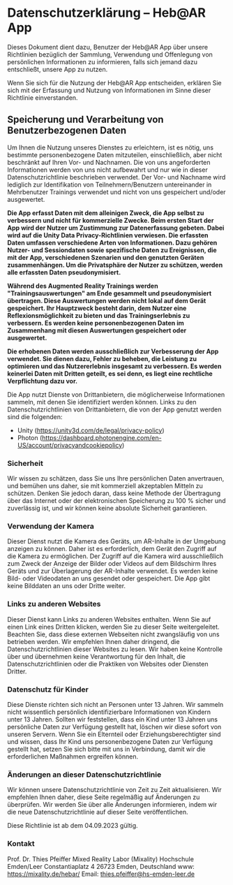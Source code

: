 # Datenschutzerklärung – Heb@AR App 
Dieses Dokument dient dazu, Benutzer der Heb@AR App über unsere Richtlinien bezüglich der Sammlung, Verwendung und Offenlegung von persönlichen Informationen zu informieren, falls sich jemand dazu entschließt, unsere App zu nutzen.

Wenn Sie sich für die Nutzung der Heb@AR App entscheiden, erklären Sie sich mit der Erfassung und Nutzung von Informationen im Sinne dieser Richtlinie einverstanden.

## Speicherung und Verarbeitung von Benutzerbezogenen Daten
Um Ihnen die Nutzung unseres Dienstes zu erleichtern, ist es nötig, uns bestimmte personenbezogene Daten mitzuteilen, einschließlich, aber nicht beschränkt auf Ihren Vor- und Nachnamen. Die von uns angeforderten Informationen werden von uns nicht aufbewahrt und nur wie in dieser Datenschutzrichtlinie beschrieben verwendet. Der Vor- und Nachname wird lediglich zur Identifikation von Teilnehmern/Benutzern untereinander in Mehrbenutzer Trainings verwendet und nicht von uns gespeichert und/oder ausgewertet.

**Die App erfasst Daten mit dem alleinigen Zweck, die App selbst zu verbessern und nicht für kommerzielle Zwecke. Beim ersten Start der App wird der Nutzer um Zustimmung zur Datenerfassung gebeten. Dabei wird auf die Unity Data Privacy-Richtlinien verwiesen. Die erfassten Daten umfassen verschiedene Arten von Informationen. Dazu gehören Nutzer- und Sessiondaten sowie spezifische Daten zu Ereignissen, die mit der App, verschiedenen Szenarien und den genutzten Geräten zusammenhängen. Um die Privatsphäre der Nutzer zu schützen, werden alle erfassten Daten pseudonymisiert.**

**Während des Augmented Reality Trainings werden "Trainingsauswertungen" am Ende gesammelt und pseudonymisiert übertragen. Diese Auswertungen werden nicht lokal auf dem Gerät gespeichert. Ihr Hauptzweck besteht darin, dem Nutzer eine Reflexionsmöglichkeit zu bieten und das Trainingserlebnis zu verbessern. Es werden keine personenbezogenen Daten im Zusammenhang mit diesen Auswertungen gespeichert oder ausgewertet.**

**Die erhobenen Daten werden ausschließlich zur Verbesserung der App verwendet. Sie dienen dazu, Fehler zu beheben, die Leistung zu optimieren und das Nutzererlebnis insgesamt zu verbessern. Es werden keinerlei Daten mit Dritten geteilt, es sei denn, es liegt eine rechtliche Verpflichtung dazu vor.**



Die App nutzt Dienste von Drittanbietern, die möglicherweise Informationen sammeln, mit denen Sie identifiziert werden können. Links zu den Datenschutzrichtlinien von Drittanbietern, die von der App genutzt werden sind die folgenden:
- Unity (https://unity3d.com/de/legal/privacy-policy)
- Photon (https://dashboard.photonengine.com/en-US/account/privacyandcookiepolicy)

### Sicherheit
Wir wissen zu schätzen, dass Sie uns Ihre persönlichen Daten anvertrauen, und bemühen uns daher, sie mit kommerziell akzeptablen Mitteln zu schützen. Denken Sie jedoch daran, dass keine Methode der Übertragung über das Internet oder der elektronischen Speicherung zu 100 % sicher und zuverlässig ist, und wir können keine absolute Sicherheit garantieren.

### Verwendung der Kamera
Dieser Dienst nutzt die Kamera des Geräts, um AR-Inhalte in der Umgebung anzeigen zu können. Daher ist es erforderlich, dem Gerät den Zugriff auf die Kamera zu ermöglichen. Der Zugriff auf die Kamera wird ausschließlich zum Zweck der Anzeige der Bilder oder Videos auf dem Bildschirm Ihres Geräts und zur Überlagerung der AR-Inhalte verwendet. Es werden keine Bild- oder Videodaten an uns gesendet oder gespeichert. Die App gibt keine Bilddaten an uns oder Dritte weiter.

### Links zu anderen Websites
Dieser Dienst kann Links zu anderen Websites enthalten. Wenn Sie auf einen Link eines Dritten klicken, werden Sie zu dieser Seite weitergeleitet. Beachten Sie, dass diese externen Webseiten nicht zwangsläufig von uns betrieben werden. Wir empfehlen Ihnen daher dringend, die Datenschutzrichtlinien dieser Websites zu lesen. Wir haben keine Kontrolle über und übernehmen keine Verantwortung für den Inhalt, die Datenschutzrichtlinien oder die Praktiken von Websites oder Diensten Dritter.

### Datenschutz für Kinder
Diese Dienste richten sich nicht an Personen unter 13 Jahren. Wir sammeln nicht wissentlich persönlich identifizierbare Informationen von Kindern unter 13 Jahren. Sollten wir feststellen, dass ein Kind unter 13 Jahren uns persönliche Daten zur Verfügung gestellt hat, löschen wir diese sofort von unseren Servern. Wenn Sie ein Elternteil oder Erziehungsberechtigter sind und wissen, dass Ihr Kind uns personenbezogene Daten zur Verfügung gestellt hat, setzen Sie sich bitte mit uns in Verbindung, damit wir die erforderlichen Maßnahmen ergreifen können.

### Änderungen an dieser Datenschutzrichtlinie
Wir können unsere Datenschutzrichtlinie von Zeit zu Zeit aktualisieren. Wir empfehlen Ihnen daher, diese Seite regelmäßig auf Änderungen zu überprüfen. Wir werden Sie über alle Änderungen informieren, indem wir die neue Datenschutzrichtlinie auf dieser Seite veröffentlichen.


Diese Richtlinie ist ab dem 04.09.2023 gültig.


### Kontakt
Prof. Dr. Thies Pfeiffer
Mixed Reality Labor (Mixality)
Hochschule Emden/Leer
Constantiaplatz 4
26723 Emden, Deutschland
www: https://mixality.de/hebar/
Email: thies.pfeiffer@hs-emden-leer.de 
